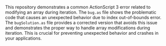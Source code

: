 This repository demonstrates a common ActionScript 3 error related to modifying an array during iteration.  The `bug.as` file shows the problematic code that causes an unexpected behavior due to index out-of-bounds error.  The `bugSolution.as` file provides a corrected version that avoids this issue and demonstrates the proper way to handle array modifications during iteration. This is crucial for preventing unexpected behavior and crashes in your applications.